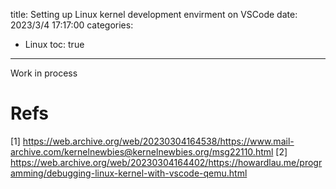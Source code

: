 title: Setting up Linux kernel development envirment on VSCode
date: 2023/3/4 17:17:00
categories:
- Linux
toc: true
---

Work in process

# Refs
[1] https://web.archive.org/web/20230304164538/https://www.mail-archive.com/kernelnewbies@kernelnewbies.org/msg22110.html
[2] https://web.archive.org/web/20230304164402/https://howardlau.me/programming/debugging-linux-kernel-with-vscode-qemu.html
